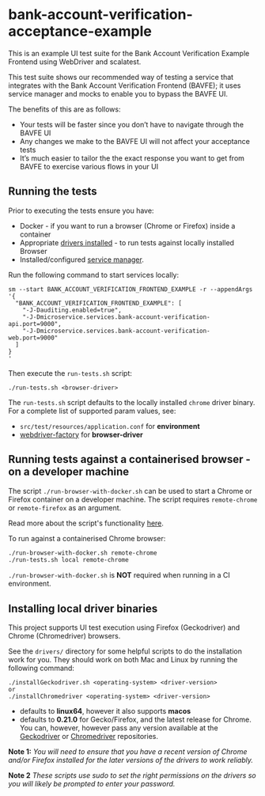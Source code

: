 # bank-account-verification-acceptance-example

This is an example UI test suite for the Bank Account Verification Example Frontend using WebDriver and scalatest.

This test suite shows our recommended way of testing a service that integrates with the Bank Account Verification Frontend (BAVFE); it uses service manager and mocks to enable you to bypass the BAVFE UI.

The benefits of this are as follows:

 - Your tests will be faster since you don’t have to navigate through the BAVFE UI
 - Any changes we make to the BAVFE UI will not affect your acceptance tests
 - It’s much easier to tailor the the exact response you want to get from BAVFE to exercise various flows in your UI

## Running the tests

Prior to executing the tests ensure you have:
 - Docker - if you want to run a browser (Chrome or Firefox) inside a container 
 - Appropriate [drivers installed](#installing-local-driver-binaries) - to run tests against locally installed Browser
 - Installed/configured [service manager](https://github.com/hmrc/service-manager).  

Run the following command to start services locally:

    sm --start BANK_ACCOUNT_VERIFICATION_FRONTEND_EXAMPLE -r --appendArgs '{                                                                                                              
      "BANK_ACCOUNT_VERIFICATION_FRONTEND_EXAMPLE": [
        "-J-Dauditing.enabled=true",
        "-J-Dmicroservice.services.bank-account-verification-api.port=9000",
        "-J-Dmicroservice.services.bank-account-verification-web.port=9000"
      ]
    }
    '

Then execute the `run-tests.sh` script:
    
    ./run-tests.sh <browser-driver>

The `run-tests.sh` script defaults to the locally installed `chrome` driver binary.  For a complete list of supported param values, see:
 - `src/test/resources/application.conf` for **environment** 
 - [webdriver-factory](https://github.com/hmrc/webdriver-factory#2-instantiating-a-browser-with-default-options) for **browser-driver**

## Running tests against a containerised browser - on a developer machine

The script `./run-browser-with-docker.sh` can be used to start a Chrome or Firefox container on a developer machine. 
The script requires `remote-chrome` or `remote-firefox` as an argument.

Read more about the script's functionality [here](run-browser-with-docker.sh).

To run against a containerised Chrome browser:

```bash
./run-browser-with-docker.sh remote-chrome 
./run-tests.sh local remote-chrome
```

`./run-browser-with-docker.sh` is **NOT** required when running in a CI environment. 

## Installing local driver binaries

This project supports UI test execution using Firefox (Geckodriver) and Chrome (Chromedriver) browsers. 

See the `drivers/` directory for some helpful scripts to do the installation work for you.  They should work on both Mac and Linux by running the following command:

    ./installGeckodriver.sh <operating-system> <driver-version>
    or
    ./installChromedriver <operating-system> <driver-version>

- *<operating-system>* defaults to **linux64**, however it also supports **macos**
- *<driver-version>* defaults to **0.21.0** for Gecko/Firefox, and the latest release for Chrome.  You can, however, however pass any version available at the [Geckodriver](https://github.com/mozilla/geckodriver/tags) or [Chromedriver](http://chromedriver.storage.googleapis.com/) repositories.

**Note 1:** *You will need to ensure that you have a recent version of Chrome and/or Firefox installed for the later versions of the drivers to work reliably.*

**Note 2** *These scripts use sudo to set the right permissions on the drivers so you will likely be prompted to enter your password.*
